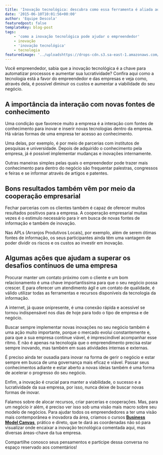 ```yaml
---
title: 'Inovação tecnológica: descubra como essa ferramenta é aliada ao empreendedor'
date: '2015-06-10T10:01:56+00:00'
author: 'Equipe Descola'
featuredpost: false
templateKey: blog-post
tags:
    - 'como a inovação tecnológica pode ajudar o empreendedor'
    - inovação
    - 'inovação tecnológica'
    - tecnologia
featuredimage: '../uploadshttps://drops-cdn.s3.sa-east-1.amazonaws.com/drops-new/wp-content/uploads/2015/06/10100156/inovacao_tecnologica-150x150.png'
---
```

Você empreendedor, sabia que a inovação tecnológica é a chave para automatizar processos e aumentar sua lucratividade? Confira aqui como a tecnologia está a favor do empreendedor e das empresas e veja como, através dela, é possível diminuir os custos e aumentar a viabilidade do seu negócio.

**A importância da interação com novas fontes de conhecimento**
---------------------------------------------------------------

Uma condição que favorece muito a empresa é a interação com fontes de conhecimento para inovar e inserir novas tecnologias dentro da empresa. Há várias formas de uma empresa ter acesso ao conhecimento.

Uma delas, por exemplo, é por meio de parcerias com institutos de pesquisas e universidade. Depois de adquirido o conhecimento pela empresa, já é possível implementar mudanças e inovações internamente.

Outras maneiras simples pelas quais o empreendedor pode trazer mais conhecimento para dentro do negócio são frequentar palestras, congressos e feiras e se informar através de artigos e patentes.

**Bons resultados também vêm por meio da cooperação empresarial**
-----------------------------------------------------------------

Fechar parcerias com os clientes também é capaz de oferecer muitos resultados positivos para a empresa. A cooperação empresarial muitas vezes é o estimulo necessário para ir em busca de novas fontes de informação e também de inovação.

Nas APLs (Arranjos Produtivos Locais), por exemplo, além de serem ótimas fontes de informação, os seus participantes ainda têm uma vantagem de poder dividir os riscos e os custos ao investir em inovação.

**Algumas ações que ajudam a superar os desafios contínuos de uma empresa**
---------------------------------------------------------------------------

Procurar manter um contato próximo com o cliente e um bom relacionamento é uma chave importantíssima para que o seu negócio possa crescer. E para oferecer um atendimento ágil e um contato de qualidade, é válido utilizar todas as ferramentas e recursos disponíveis da tecnologia da informação.

A internet, já quase onipresente, é uma conexão rápida e acessível se tornou indispensável nos dias de hoje para todo o tipo de empresa e de negócio.

Buscar sempre implementar novas inovações no seu negócio também é uma ação muito importante, porque o mercado evolui constantemente e, para que a sua empresa continue viável, é imprescindível acompanhar esse ritmo. E não é apenas na tecnologia que o empreendimento precisa estar sempre inovando, mas também em suas atividades internas e externas.

É preciso ainda ter ousadia para inovar na forma de gerir o negócio e estar sempre em busca de uma governança mais eficaz e viável. Passar seus conhecimentos adiante e estar aberto a novas ideias também é uma forma de acelerar o progresso do seu negócio.

Enfim, a inovação é crucial para manter a viabilidade, o sucesso e a lucratividade da sua empresa, por isso, nunca deixe de buscar novas formas de inovar.

Falamos sobre de alocar recursos, criar parcerias e cooperações. Mas, para um negócio ir além, é preciso ver isso sob uma visão mais macro sobre seu modelo de negócios. Para ajudar todos os empreendedores a ter uma visão mais contemporânea e inovadora da área, criamos o cursos [**Business Model Canvas**](http://descola.org/curso/14/business-model-canvas), prático e direto, que te dará as coordenadas não só para visualizar onde encaixar a inovação tecnológica comentada aqui, mas diversas áreas-chave da tua empresa.

Compartilhe conosco seus pensamentos e participe dessa conversa no espaço reservado aos comentários!